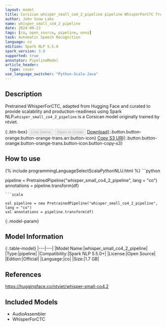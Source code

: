 ```yaml
---
layout: model
title: Corsican whisper_small_co4_2_pipeline pipeline WhisperForCTC from ntviet
author: John Snow Labs
name: whisper_small_co4_2_pipeline
date: 2024-09-13
tags: [co, open_source, pipeline, onnx]
task: Automatic Speech Recognition
language: co
edition: Spark NLP 5.5.0
spark_version: 3.0
supported: true
annotator: PipelineModel
article_header:
  type: cover
use_language_switcher: "Python-Scala-Java"
---
```


## Description

Pretrained WhisperForCTC, adapted from Hugging Face and curated to provide scalability and production-readiness using Spark NLP.`whisper_small_co4_2_pipeline` is a Corsican model originally trained by ntviet.

{:.btn-box}
<button class="button button-orange" disabled>Live Demo</button>
<button class="button button-orange" disabled>Open in Colab</button>
[Download](https://s3.amazonaws.com/auxdata.johnsnowlabs.com/public/models/whisper_small_co4_2_pipeline_co_5.5.0_3.0_1726255071142.zip){:.button.button-orange.button-orange-trans.arr.button-icon}
[Copy S3 URI](s3://auxdata.johnsnowlabs.com/public/models/whisper_small_co4_2_pipeline_co_5.5.0_3.0_1726255071142.zip){:.button.button-orange.button-orange-trans.button-icon.button-copy-s3}

## How to use



<div class="tabs-box" markdown="1">
{% include programmingLanguageSelectScalaPythonNLU.html %}
```python

pipeline = PretrainedPipeline("whisper_small_co4_2_pipeline", lang = "co")
annotations =  pipeline.transform(df)   

```
```scala

val pipeline = new PretrainedPipeline("whisper_small_co4_2_pipeline", lang = "co")
val annotations = pipeline.transform(df)

```
</div>

{:.model-param}
## Model Information

{:.table-model}
|---|---|
|Model Name:|whisper_small_co4_2_pipeline|
|Type:|pipeline|
|Compatibility:|Spark NLP 5.5.0+|
|License:|Open Source|
|Edition:|Official|
|Language:|co|
|Size:|1.7 GB|

## References

https://huggingface.co/ntviet/whisper-small-co4.2

## Included Models

- AudioAssembler
- WhisperForCTC